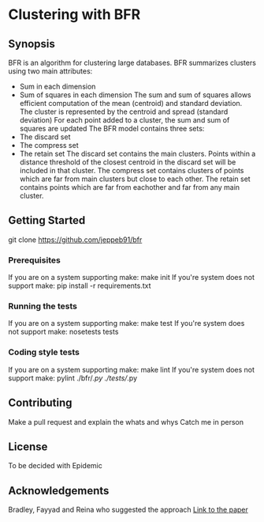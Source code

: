# Clustering with BFR
## Synopsis
BFR is an algorithm for clustering large databases.
BFR summarizes clusters using two main attributes:
* Sum in each dimension
* Sum of squares in each dimension
The sum and sum of squares allows efficient computation of the mean (centroid) and standard deviation.
The cluster is represented by the centroid and spread (standard deviation)
For each point added to a cluster, the sum and sum of squares are updated
The BFR model contains three sets:
* The discard set
* The compress set
* The retain set
The discard set contains the main clusters.
Points within a distance threshold of the closest centroid in the discard set will be included in that cluster.
The compress set contains clusters of points which are far from main clusters but close to each other.
The retain set contains points which are far from eachother and far from any main cluster.

## Getting Started
git clone https://github.com/jeppeb91/bfr
### Prerequisites
If you are on a system supporting make: make init
If you're system does not support make: pip install -r requirements.txt
### Running the tests
If you are on a system supporting make: make test
If you're system does not support make: nosetests tests
### Coding style tests
If you are on a system supporting make: make lint
If you're system does not support make: pylint ./bfr/*.py ./tests/*.py
## Contributing
Make a pull request and explain the whats and whys
Catch me in person
## License
To be decided with Epidemic
## Acknowledgements
Bradley, Fayyad and Reina who suggested the approach
[Link to the paper](https://www.aaai.org/Papers/KDD/1998/KDD98-002.pdf)




